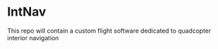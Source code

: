 # IntNav
This repo will contain a custom flight software dedicated to quadcopter interior navigation
